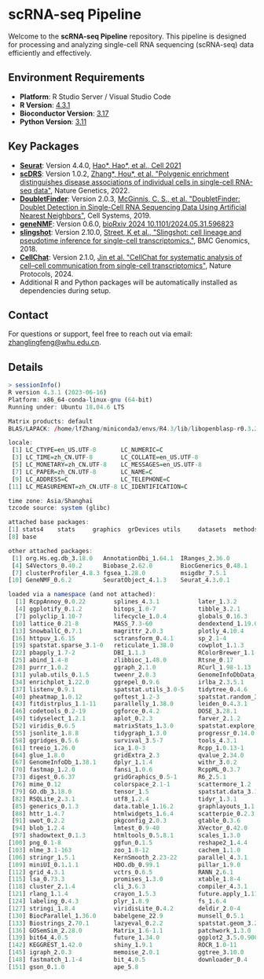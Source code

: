 # scRNA-seq Pipeline

Welcome to the **scRNA-seq Pipeline** repository. This pipeline is designed for processing and analyzing single-cell RNA sequencing (scRNA-seq) data efficiently and effectively.

## Environment Requirements

- **Platform**: R Studio Server / Visual Studio Code
- **R Version**: [4.3.1](https://cran.rstudio.com/bin/windows/base/old/4.3.3/)
- **Bioconductor Version**: [3.17](https://bioconductor.org/news/bioc_3_17_release/)
- **Python Version**: [3.11](https://www.python.org/downloads/release/python-3110/)

## Key Packages

- **[Seurat](https://satijalab.org/seurat/)**: Version 4.4.0, [Hao*, Hao*, et al., Cell 2021](https://www.cell.com/cell/fulltext/S0092-8674(21)00583-3?_returnURL=https%3A%2F%2Flinkinghub.elsevier.com%2Fretrieve%2Fpii%2FS0092867421005833%3Fshowall%3Dtrue)
- **[scDRS](https://github.com/martinjzhang/scDRS)**: Version 1.0.2, [Zhang*, Hou*, et al. "Polygenic enrichment distinguishes disease associations of individual cells in single-cell RNA-seq data"](https://www.nature.com/articles/s41588-022-01167-z), Nature Genetics, 2022.
- **[DoubletFinder](https://github.com/ekernf01/DoubletFinder)**: Version 2.0.3, [McGinnis, C. S., et al. "DoubletFinder: Doublet Detection in Single-Cell RNA Sequencing Data Using Artificial Nearest Neighbors"](https://www.cell.com/cell-systems/fulltext/S2405-4712(19)30073-0),  Cell Systems, 2019.
- **[geneNMF](https://github.com/carmonalab/GeneNMF)**: Version 0.6.0, [bioRxiv 2024 10.1101/2024.05.31.596823](https://www.biorxiv.org/content/10.1101/2024.05.31.596823v1)
- **[slingshot](https://github.com/kstreet13/slingshot)**: Version 2.10.0, [Street, K et al., "Slingshot: cell lineage and pseudotime inference for single-cell transcriptomics."](https://bmcgenomics.biomedcentral.com/articles/10.1186/s12864-018-4772-0), BMC Genomics, 2018.
- **[CellChat](https://github.com/jinworks/CellChat)**: Version 2.1.0, [Jin et al. "CellChat for systematic analysis of cell–cell communication from single-cell transcriptomics"](https://www.nature.com/articles/s41596-024-01045-4), Nature Protocols, 2024.
- Additional R and Python packages will be automatically installed as dependencies during setup.

## Contact

For questions or support, feel free to reach out via email: [zhanglingfeng@whu.edu.cn](mailto:zhanglingfeng@whu.edu.cn).

## Details
```R
> sessionInfo()
R version 4.3.1 (2023-06-16)
Platform: x86_64-conda-linux-gnu (64-bit)
Running under: Ubuntu 18.04.6 LTS

Matrix products: default
BLAS/LAPACK: /home/lfZhang/miniconda3/envs/R4.3/lib/libopenblasp-r0.3.24.so;  LAPACK version 3.11.0

locale:
 [1] LC_CTYPE=en_US.UTF-8       LC_NUMERIC=C              
 [3] LC_TIME=zh_CN.UTF-8        LC_COLLATE=en_US.UTF-8    
 [5] LC_MONETARY=zh_CN.UTF-8    LC_MESSAGES=en_US.UTF-8   
 [7] LC_PAPER=zh_CN.UTF-8       LC_NAME=C                 
 [9] LC_ADDRESS=C               LC_TELEPHONE=C            
[11] LC_MEASUREMENT=zh_CN.UTF-8 LC_IDENTIFICATION=C       

time zone: Asia/Shanghai
tzcode source: system (glibc)

attached base packages:
[1] stats4    stats     graphics  grDevices utils     datasets  methods  
[8] base     

other attached packages:
 [1] org.Hs.eg.db_3.18.0   AnnotationDbi_1.64.1  IRanges_2.36.0       
 [4] S4Vectors_0.40.2      Biobase_2.62.0        BiocGenerics_0.48.1  
 [7] clusterProfiler_4.8.3 fgsea_1.28.0          msigdbr_7.5.1        
[10] GeneNMF_0.6.2         SeuratObject_4.1.3    Seurat_4.3.0.1       

loaded via a namespace (and not attached):
  [1] RcppAnnoy_0.0.22        splines_4.3.1           later_1.3.2            
  [4] ggplotify_0.1.2         bitops_1.0-7            tibble_3.2.1           
  [7] polyclip_1.10-7         lifecycle_1.0.4         globals_0.16.3         
 [10] lattice_0.21-8          MASS_7.3-60             dendextend_1.19.0      
 [13] SnowballC_0.7.1         magrittr_2.0.3          plotly_4.10.4          
 [16] httpuv_1.6.15           sctransform_0.4.1       sp_2.1-4               
 [19] spatstat.sparse_3.1-0   reticulate_1.38.0       cowplot_1.1.3          
 [22] pbapply_1.7-2           DBI_1.1.3               RColorBrewer_1.1-3     
 [25] abind_1.4-8             zlibbioc_1.48.0         Rtsne_0.17             
 [28] purrr_1.0.2             ggraph_2.1.0            RCurl_1.98-1.13        
 [31] yulab.utils_0.1.5       tweenr_2.0.3            GenomeInfoDbData_1.2.10
 [34] enrichplot_1.22.0       ggrepel_0.9.6           irlba_2.3.5.1          
 [37] listenv_0.9.1           spatstat.utils_3.0-5    tidytree_0.4.6         
 [40] pheatmap_1.0.12         goftest_1.2-3           spatstat.random_3.2-3  
 [43] fitdistrplus_1.1-11     parallelly_1.38.0       leiden_0.4.3.1         
 [46] codetools_0.2-19        ggforce_0.4.2           DOSE_3.28.1            
 [49] tidyselect_1.2.1        aplot_0.2.3             farver_2.1.2           
 [52] viridis_0.6.5           matrixStats_1.3.0       spatstat.explore_3.2-7 
 [55] jsonlite_1.8.8          tidygraph_1.3.0         progressr_0.14.0       
 [58] ggridges_0.5.6          survival_3.5-7          tools_4.3.1            
 [61] treeio_1.26.0           ica_1.0-3               Rcpp_1.0.13-1          
 [64] glue_1.8.0              gridExtra_2.3           qvalue_2.34.0          
 [67] GenomeInfoDb_1.38.1     dplyr_1.1.4             withr_3.0.2            
 [70] fastmap_1.2.0           fansi_1.0.6             RcppML_0.3.7           
 [73] digest_0.6.37           gridGraphics_0.5-1      R6_2.5.1               
 [76] mime_0.12               colorspace_2.1-1        scattermore_1.2        
 [79] GO.db_3.18.0            tensor_1.5              spatstat.data_3.1-2    
 [82] RSQLite_2.3.1           utf8_1.2.4              tidyr_1.3.1            
 [85] generics_0.1.3          data.table_1.16.2       graphlayouts_1.1.0     
 [88] httr_1.4.7              htmlwidgets_1.6.4       scatterpie_0.2.3       
 [91] uwot_0.2.2              pkgconfig_2.0.3         gtable_0.3.6           
 [94] blob_1.2.4              lmtest_0.9-40           XVector_0.42.0         
 [97] shadowtext_0.1.3        htmltools_0.5.8.1       scales_1.3.0           
[100] png_0.1-8               ggfun_0.1.5             reshape2_1.4.4         
[103] nlme_3.1-163            zoo_1.8-12              cachem_1.1.0           
[106] stringr_1.5.1           KernSmooth_2.23-22      parallel_4.3.1         
[109] miniUI_0.1.1.1          HDO.db_0.99.1           pillar_1.9.0           
[112] grid_4.3.1              vctrs_0.6.5             RANN_2.6.1             
[115] lsa_0.73.3              promises_1.3.0          xtable_1.8-4           
[118] cluster_2.1.4           cli_3.6.3               compiler_4.3.1         
[121] rlang_1.1.4             crayon_1.5.3            future.apply_1.11.2    
[124] labeling_0.4.3          plyr_1.8.9              fs_1.6.4               
[127] stringi_1.8.4           viridisLite_0.4.2       deldir_2.0-4           
[130] BiocParallel_1.36.0     babelgene_22.9          munsell_0.5.1          
[133] Biostrings_2.70.1       lazyeval_0.2.2          spatstat.geom_3.2-9    
[136] GOSemSim_2.28.0         Matrix_1.6-1.1          patchwork_1.3.0        
[139] bit64_4.0.5             future_1.34.0           ggplot2_3.5.0.9000     
[142] KEGGREST_1.42.0         shiny_1.9.1             ROCR_1.0-11            
[145] igraph_2.0.3            memoise_2.0.1           ggtree_3.10.0          
[148] fastmatch_1.1-4         bit_4.0.5               downloader_0.4         
[151] gson_0.1.0              ape_5.8     
```
